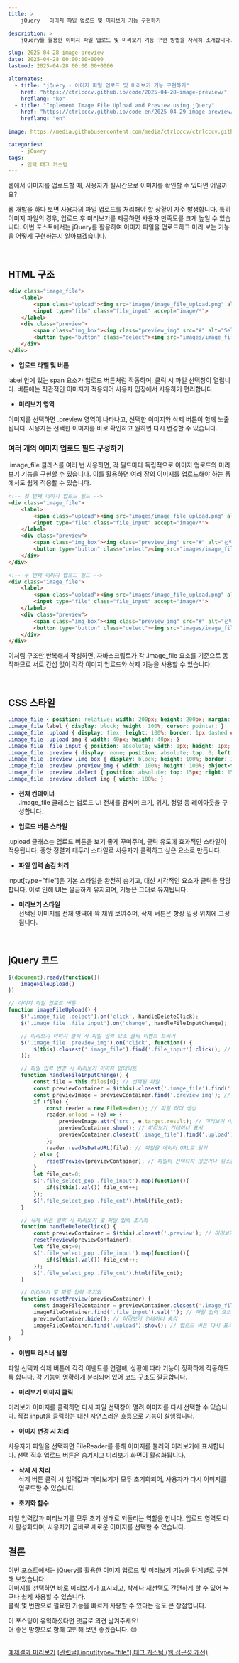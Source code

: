 ```yaml
---
title: >  
    jQuery - 이미지 파일 업로드 및 미리보기 기능 구현하기

description: >  
    jQuery를 활용한 이미지 파일 업로드 및 미리보기 기능 구현 방법을 자세히 소개합니다. 업로드된 이미지를 즉시 확인할 수 있는 UI를 직접 만들어보세요.  

slug: 2025-04-28-image-preview
date: 2025-04-28 00:00:00+0000
lastmod: 2025-04-28 00:00:00+0000

alternates:
  - title: "jQuery - 이미지 파일 업로드 및 미리보기 기능 구현하기"
    href: "https://ctrlcccv.github.io/code/2025-04-28-image-preview/"
    hreflang: "ko"
  - title: "Implement Image File Upload and Preview using jQuery"
    href: "https://ctrlcccv.github.io/code-en/2025-04-29-image-preview/"
    hreflang: "en"
    
image: https://media.githubusercontent.com/media/ctrlcccv/ctrlcccv.github.io/master/assets/img/post/2025-04-28-image-preview.webp

categories:
    - jQuery
tags:
    - 입력 태그 커스텀
---
```


웹에서 이미지를 업로드할 때, 사용자가 실시간으로 이미지를 확인할 수 있다면 어떨까요?

웹 개발을 하다 보면 사용자의 파일 업로드를 처리해야 할 상황이 자주 발생합니다. 특히 이미지 파일의 경우, 업로드 후 미리보기를 제공하면 사용자 만족도를 크게 높일 수 있습니다. 이번 포스트에서는 jQuery를 활용하여 이미지 파일을 업로드하고 미리 보는 기능을 어떻게 구현하는지 알아보겠습니다.


<div class="ads_wrap">
<ins class="adsbygoogle"
     style="display:block; text-align:center;"
     data-ad-layout="in-article"
     data-ad-format="fluid"
     data-ad-client="ca-pub-8535540836842352"
     data-ad-slot="2974559225"></ins>
<script>
     (adsbygoogle = window.adsbygoogle || []).push({});
</script>
</div>

<br>

## HTML 구조

```html
<div class="image_file">
    <label>
        <span class="upload"><img src="images/image_file_upload.png" alt="이미지 업로드"></span>
        <input type="file" class="file_input" accept="image/*">
    </label>
    <div class="preview">
        <span class="img_box"><img class="preview_img" src="#" alt="Selected Image"></span>
        <button type="button" class="delect"><img src="images/image_file_delect.png" alt="삭제"></button>
    </div>
</div>
```
* **업로드 라벨 및 버튼**  
<span class="txt">
label 안에 있는 span 요소가 업로드 버튼처럼 작동하며, 클릭 시 파일 선택창이 열립니다.   
버튼에는 직관적인 이미지가 적용되어 사용자 입장에서 사용하기 편리합니다.
</span>

* **미리보기 영역**  
<span class="txt">
이미지를 선택하면 .preview 영역이 나타나고, 선택한 이미지와 삭제 버튼이 함께 노출됩니다.   
사용자는 선택한 이미지를 바로 확인하고 원하면 다시 변경할 수 있습니다.
</span>

<br>

### 여러 개의 이미지 업로드 필드 구성하기

.image_file 클래스를 여러 번 사용하면, 각 필드마다 독립적으로 이미지 업로드와 미리보기 기능을 구현할 수 있습니다. 이를 활용하면 여러 장의 이미지를 업로드해야 하는 폼에서도 쉽게 적용할 수 있습니다.

```html
<!-- 첫 번째 이미지 업로드 필드 -->
<div class="image_file">
    <label>
        <span class="upload"><img src="images/image_file_upload.png" alt="이미지 업로드"></span>
        <input type="file" class="file_input" accept="image/*">
    </label>
    <div class="preview">
        <span class="img_box"><img class="preview_img" src="#" alt="선택한 이미지"></span>
        <button type="button" class="delect"><img src="images/image_file_delect.png" alt="삭제"></button>
    </div>
</div>

<!-- 두 번째 이미지 업로드 필드 -->
<div class="image_file">
    <label>
        <span class="upload"><img src="images/image_file_upload.png" alt="이미지 업로드"></span>
        <input type="file" class="file_input" accept="image/*">
    </label>
    <div class="preview">
        <span class="img_box"><img class="preview_img" src="#" alt="선택한 이미지"></span>
        <button type="button" class="delect"><img src="images/image_file_delect.png" alt="삭제"></button>
    </div>
</div>
```

이처럼 구조만 반복해서 작성하면, 자바스크립트가 각 .image_file 요소를 기준으로 동작하므로 서로 간섭 없이 각각 이미지 업로드와 삭제 기능을 사용할 수 있습니다.

<br>

## CSS 스타일

```css
.image_file { position: relative; width: 200px; height: 200px; margin: 150px auto 0; } 
.image_file label { display: block; height: 100%; cursor: pointer; } 
.image_file .upload { display: flex; height: 100%; border: 1px dashed #E5E5E5; border-radius: 6px; justify-content: center; align-items: center; background: #FFFFFF; } 
.image_file .upload img { width: 40px; height: 40px; } 
.image_file .file_input { position: absolute; width: 1px; height: 1px; margin: -1px; font-size: initial; overflow: hidden; clip: rect(0, 0, 0, 0); } 
.image_file .preview { display: none; position: absolute; top: 0; left: 0; width: 100%; height: 100%; } 
.image_file .preview .img_box { display: block; height: 100%; border: 1px solid #E5E5E5; border-radius: 6px; background: #FFFFFF; cursor: pointer; } 
.image_file .preview .preview_img { width: 100%; height: 100%; object-fit: cover; } 
.image_file .preview .delect { position: absolute; top: 15px; right: 15px; width: 25px; height: 25px; padding: 0; border: none; background: none; cursor: pointer; } 
.image_file .preview .delect img { width: 100%; }   
```

* **전체 컨테이너**  
<span class="txt">.image_file 클래스는 업로드 UI 전체를 감싸며 크기, 위치, 정렬 등 레이아웃을 구성합니다.</span>  

* **업로드 버튼 스타일**  
<span class="txt">
.upload 클래스는 업로드 버튼을 보기 좋게 꾸며주며, 클릭 유도에 효과적인 스타일이 적용됩니다.  
중앙 정렬과 테두리 스타일로 사용자가 클릭하고 싶은 요소로 만듭니다.
</span>

* **파일 입력 숨김 처리**  
<span class="txt">
input[type="file"]은 기본 스타일을 완전히 숨기고, 대신 시각적인 요소가 클릭을 담당합니다.   
이로 인해 UI는 깔끔하게 유지되며, 기능은 그대로 유지됩니다.
</span>

* **미리보기 스타일**  
<span class="txt">선택된 이미지를 전체 영역에 꽉 채워 보여주며, 삭제 버튼은 항상 일정 위치에 고정됩니다.</span>  


<div class="ads_wrap">
<ins class="adsbygoogle"
     style="display:block; text-align:center;"
     data-ad-layout="in-article"
     data-ad-format="fluid"
     data-ad-client="ca-pub-8535540836842352"
     data-ad-slot="2974559225"></ins>
<script>
     (adsbygoogle = window.adsbygoogle || []).push({});
</script>
</div>

<br>

## jQuery 코드
```js
$(document).ready(function(){
    imageFileUpload()
})

// 이미지 파일 업로드 버튼
function imageFileUpload() {
    $('.image_file .delect').on('click', handleDeleteClick);
    $('.image_file .file_input').on('change', handleFileInputChange);

    // 미리보기 이미지 클릭 시 파일 입력 요소 클릭 이벤트 트리거
    $('.image_file .preview_img').on('click', function() {
        $(this).closest('.image_file').find('.file_input').click(); // 파일 입력 요소 클릭
    });

    // 파일 입력 변경 시 미리보기 이미지 업데이트
    function handleFileInputChange() {
        const file = this.files[0]; // 선택된 파일
        const previewContainer = $(this).closest('.image_file').find('.preview'); // 미리보기 컨테이너
        const previewImage = previewContainer.find('.preview_img'); // 미리보기 이미지 요소
        if (file) {
            const reader = new FileReader(); // 파일 리더 생성
            reader.onload = (e) => {
                previewImage.attr('src', e.target.result); // 미리보기 이미지 설정
                previewContainer.show(); // 미리보기 컨테이너 표시
                previewContainer.closest('.image_file').find('.upload').hide(); // 업로드 버튼 숨김
            };
            reader.readAsDataURL(file); // 파일을 데이터 URL로 읽기
        } else {
            resetPreview(previewContainer); // 파일이 선택되지 않았거나 취소된 경우 미리보기 초기화
        }
        let file_cnt=0;
        $('.file_select_pop .file_input').map(function(){
            if($(this).val()) file_cnt++;
        });
        $('.file_select_pop .file_cnt').html(file_cnt);
    }

    // 삭제 버튼 클릭 시 미리보기 및 파일 입력 초기화
    function handleDeleteClick() {
        const previewContainer = $(this).closest('.preview'); // 미리보기 컨테이너
        resetPreview(previewContainer);
        let file_cnt=0;
        $('.file_select_pop .file_input').map(function(){
            if($(this).val()) file_cnt++;
        });
        $('.file_select_pop .file_cnt').html(file_cnt);
    }

    // 미리보기 및 파일 입력 초기화
    function resetPreview(previewContainer) {
        const imageFileContainer = previewContainer.closest('.image_file'); // 이미지 파일 컨테이너
        imageFileContainer.find('.file_input').val(''); // 파일 입력 요소 초기화
        previewContainer.hide(); // 미리보기 컨테이너 숨김
        imageFileContainer.find('.upload').show(); // 업로드 버튼 다시 표시
    }
}   
```
* **이벤트 리스너 설정**  
<span class="txt">
파일 선택과 삭제 버튼에 각각 이벤트를 연결해, 상황에 따라 기능이 정확하게 작동하도록 합니다.  
각 기능이 명확하게 분리되어 있어 코드 구조도 깔끔합니다.
</span>  

* **미리보기 이미지 클릭**  
<span class="txt">
미리보기 이미지를 클릭하면 다시 파일 선택창이 열려 이미지를 다시 선택할 수 있습니다.  
직접 input을 클릭하는 대신 자연스러운 흐름으로 기능이 실행됩니다.
</span>

* **이미지 변경 시 처리**  
<span class="txt">
사용자가 파일을 선택하면 FileReader를 통해 이미지를 불러와 미리보기에 표시합니다.  
선택 직후 업로드 버튼은 숨겨지고 미리보기 화면이 활성화됩니다.
</span>

* **삭제 시 처리**  
<span class="txt">삭제 버튼 클릭 시 입력값과 미리보기가 모두 초기화되어, 사용자가 다시 이미지를 업로드할 수 있습니다.</span>  

* **초기화 함수**  
<span class="txt">
파일 입력값과 미리보기를 모두 초기 상태로 되돌리는 역할을 합니다.  
업로드 영역도 다시 활성화되며, 사용자가 곧바로 새로운 이미지를 선택할 수 있습니다.
</span>  

<br>

## 결론

이번 포스트에서는 jQuery를 활용한 이미지 업로드 및 미리보기 기능을 단계별로 구현해 보았습니다.  
이미지를 선택하면 바로 미리보기가 표시되고, 삭제나 재선택도 간편하게 할 수 있어 누구나 쉽게 사용할 수 있습니다.  
클릭 몇 번만으로 필요한 기능을 빠르게 사용할 수 있다는 점도 큰 장점입니다.  

이 포스팅이 유익하셨다면 댓글로 의견 남겨주세요!  
더 좋은 방향으로 함께 고민해 보면 좋겠습니다. 😊

<br>

<div class="btn_wrap">
    <a target="_blank" href="https://ctrlcccv.github.io/ctrlcccv-demo/2025-04-28-image-preview/">예제결과 미리보기</a>
    <a href="/code/2023-08-09-file-custom/">[관련글] input[type="file"] 태그 커스텀 (웹 접근성 개선)</a>
</div>
